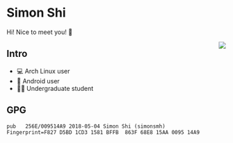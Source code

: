 # Simon Shi
Hi! Nice to meet you! 🧐

<img align="right" src="https://github-readme-stats.vercel.app/api?username=simonsmh&hide_border=true">

## Intro
- 💻 Arch Linux user
- 📱 Android user
- 👨‍🎓 Undergraduate student

## GPG
```
pub   256E/009514A9 2018-05-04 Simon Shi (simonsmh) 
Fingerprint=F827 D5BD 1CD3 1581 BFFB  863F 68E8 15AA 0095 14A9 
```
